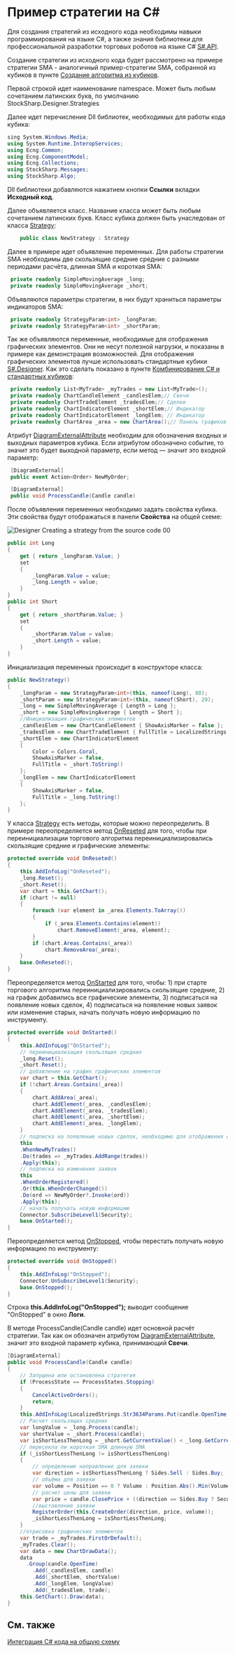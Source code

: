 # Пример стратегии на C\#

Для создания стратегий из исходного кода необходимы навыки программирования на языке C\#, а также знания библиотеки для профессиональной разработки торговых роботов на языке C\# [S\#.API](StockSharpAbout.md).

Создание стратегии из исходного кода будет рассмотрено на примере стратегии SMA \- аналогичный пример\-стратегии SMA, собранной из кубиков в пункте [Создание алгоритма из кубиков](Designer_Algorithm_creation_of_elements.md).

Первой строкой идет наименование namespace. Может быть любым сочетанием латинских букв, по умолчанию StockSharp.Designer.Strategies

Далее идет перечисление Dll библиотек, необходимых для работы кода кубика:

```cs
sing System.Windows.Media;
using System.Runtime.InteropServices;
using Ecng.Common;
using Ecng.ComponentModel;
using Ecng.Collections;
using StockSharp.Messages;
using StockSharp.Algo;
```

Dll библиотеки добавляются нажатием кнопки **Ссылки** вкладки **Исходный код**.

Далее объявляется класс. Название класса может быть любым сочетанием латинских букв. Класс кубика должен быть унаследован от класса [Strategy](xref:StockSharp.Algo.Strategies.Strategy):

```cs
	public class NewStrategy : Strategy
```

Далее в примере идет объявление переменных. Для работы стратегии SMA необходимы две скользящие средние средние с разными периодами расчёта, длинная SMA и короткая SMA:

```cs
 private readonly SimpleMovingAverage _long;
 private readonly SimpleMovingAverage _short;
```

Объявляются параметры стратегии, в них будут храниться параметры индикаторов SMA:

```cs
 private readonly StrategyParam<int> _longParam;
 private readonly StrategyParam<int> _shortParam;
```

Так же объявляются переменные, необходимые для отображения графических элементов. Они не несут полезной нагрузки, и показаны в примере как демонстрация возможностей. Для отображения графических элементов лучше использовать стандартные кубики [S\#.Designer](Designer.md). Как это сделать показано в пункте [Комбинирование C\# и стандартных кубиков](Designer_Combine_Source_code_and_standard_elements.md):

```cs
 private readonly List<MyTrade> _myTrades = new List<MyTrade>();
 private readonly ChartCandleElement _candlesElem;// Свечи
 private readonly ChartTradeElement _tradesElem;// Сделки
 private readonly ChartIndicatorElement _shortElem;// Индикатор
 private readonly ChartIndicatorElement _longElem; // Индикатор
 private readonly ChartArea _area = new ChartArea();// Панель графиков
```

Атрибут [DiagramExternalAttribute](xref:StockSharp.Xaml.Diagram.Elements.DiagramExternalAttribute) необходим для обозначения входных и выходных параметров кубика. Если атрибутом обозначено событие, то значит это будет выходной параметр, если метод — значит это входной параметр:

```cs
 [DiagramExternal]
 public event Action<Order> NewMyOrder;
```
```cs
 [DiagramExternal]
 public void ProcessCandle(Candle candle)
```

После объявления переменных необходимо задать свойства кубика. Эти свойства будут отображаться в панели **Свойства** на общей схеме:

![Designer Creating a strategy from the source code 00](../images/Designer_Creating_strategy_from_source_code_00.png)

```cs
public int Long
{
    get { return _longParam.Value; }
    set
    {
        _longParam.Value = value;
        _long.Length = value;
    }
}
public int Short
{
    get { return _shortParam.Value; }
    set
    {
        _shortParam.Value = value;
        _short.Length = value;
    }
}
```

Инициализация переменных происходит в конструкторе класса:

```cs
public NewStrategy()
{
    _longParam = new StrategyParam<int>(this, nameof(Long), 80);
    _shortParam = new StrategyParam<int>(this, nameof(Short), 20);
    _long = new SimpleMovingAverage { Length = Long };
    _short = new SimpleMovingAverage { Length = Short };
    //Инициализация графических элементов
    _candlesElem = new ChartCandleElement { ShowAxisMarker = false };
    _tradesElem = new ChartTradeElement { FullTitle = LocalizedStrings.Str985 };
    _shortElem = new ChartIndicatorElement
    {
        Color = Colors.Coral,
        ShowAxisMarker = false,
        FullTitle = _short.ToString()
    };
    _longElem = new ChartIndicatorElement
    {
        ShowAxisMarker = false,
        FullTitle = _long.ToString()
    };
}
```

У класса [Strategy](xref:StockSharp.Algo.Strategies.Strategy) есть методы, которые можно переопределить. В примере переопределяется метод [OnReseted](xref:StockSharp.Algo.Strategies.Strategy.OnReseted) для того, чтобы при переинициализации торгового алгоритма переинициализировались скользящие средние и графические элементы:

```cs
protected override void OnReseted()
{
    this.AddInfoLog("OnReseted");
    _long.Reset();
    _short.Reset();
    var chart = this.GetChart();
    if (chart != null)
    {
        foreach (var element in _area.Elements.ToArray())
        {
            if (_area.Elements.Contains(element))
                chart.RemoveElement(_area, element);
        }
        if (chart.Areas.Contains(_area))
            chart.RemoveArea(_area);
    }
    base.OnReseted();
}
```

Переопределяется метод [OnStarted](xref:StockSharp.Algo.Strategies.Strategy.OnStarted) для того, чтобы: 1) при старте торгового алгоритма переинициализировались скользящие средние, 2) на график добавились все графические элементы, 3) подписаться на появление новых сделок, 4) подписаться на появление новых заявок или изменение старых, начать получать новую информацию по инструменту.

```cs
protected override void OnStarted()
{
    this.AddInfoLog("OnStarted");
    // переинициализация скользящих средних
    _long.Reset();
    _short.Reset();
    // добавление на график графических элементов
    var chart = this.GetChart();
    if (!chart.Areas.Contains(_area))
    {
        chart.AddArea(_area);
        chart.AddElement(_area, _candlesElem);
        chart.AddElement(_area, _tradesElem);
        chart.AddElement(_area, _shortElem);
        chart.AddElement(_area, _longElem);
    }
    // подписка на появление новых сделок, необходимо для отображения сделок
    this
    .WhenNewMyTrades()
    .Do(trades => _myTrades.AddRange(trades))
    .Apply(this);
    // подписка на изменения заявок
    this
    .WhenOrderRegistered()
    .Or(this.WhenOrderChanged())
    .Do(ord => NewMyOrder?.Invoke(ord))
    .Apply(this);
    // начать получать новую информацию
    Connector.SubscribeLevel1(Security);
    base.OnStarted();
}
```

Переопределяется метод [OnStopped](xref:StockSharp.Algo.Strategies.Strategy.OnStopped), чтобы перестать получать новую информацию по инструменту:

```cs
protected override void OnStopped()
{
    this.AddInfoLog("OnStopped");
    Connector.UnSubscribeLevel1(Security);
    base.OnStopped();
}
```

Строка **this.AddInfoLog("OnStopped");** выводит сообщение "OnStopped" в окно **Логи**.

В методе ProcessCandle(Candle candle) идет основной расчёт стратегии. Так как он обозначен атрибутом [DiagramExternalAttribute](xref:StockSharp.Xaml.Diagram.Elements.DiagramExternalAttribute), значит это входной параметр кубика, принимающий **Свечи**.

```cs
[DiagramExternal]
public void ProcessCandle(Candle candle)
{
    // Запущена или остановлена стратегия
    if (ProcessState == ProcessStates.Stopping)
    {
        CancelActiveOrders();
        return;
    }
    this.AddInfoLog(LocalizedStrings.Str3634Params.Put(candle.OpenTime, candle.OpenPrice, candle.HighPrice, candle.LowPrice, candle.ClosePrice, candle.TotalVolume, candle.Security));
    // Расчет скользящих средних
    var longValue = _long.Process(candle);
    var shortValue = _short.Process(candle);
    var isShortLessThenLong = _short.GetCurrentValue() < _long.GetCurrentValue();
    // пересекла ли короткая SMA длинную SMA
    if (_isShortLessThenLong != isShortLessThenLong)
    {
        // определение направление для заявки
        var direction = isShortLessThenLong ? Sides.Sell : Sides.Buy;
        // объёма для заявки
        var volume = Position == 0 ? Volume : Position.Abs().Min(Volume) * 2;
        // расчет цены для заявки
        var price = candle.ClosePrice + ((direction == Sides.Buy ? Security.PriceStep : -Security.PriceStep) ?? 1);
        //выставление заявки
        RegisterOrder(this.CreateOrder(direction, price, volume));
        _isShortLessThenLong = isShortLessThenLong;
    }
    //отрисовка графических элементов
    var trade = _myTrades.FirstOrDefault();
    _myTrades.Clear();
    var data = new ChartDrawData();
    data
      .Group(candle.OpenTime)
        .Add(_candlesElem, candle)
        .Add(_shortElem, shortValue)
        .Add(_longElem, longValue)
        .Add(_tradesElem, trade);
    this.GetChart().Draw(data);
}
```

## См. также

[Интеграция C\# кода на общую схему](Designer_Integration_Source_code_in_scheme.md)
